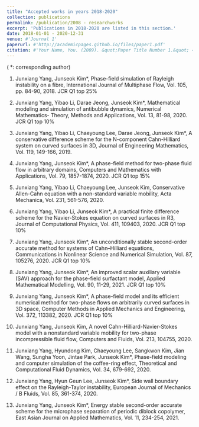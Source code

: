 ```yaml
---
title: "Accepted works in years 2018-2020"
collection: publications
permalink: /publication/2008 - researchworks
excerpt: 'Publications in 2018-2020 are listed in this section.'
date: 2018-01-01 - 2020-12-31
venue: #'Journal 1'
paperurl: #'http://academicpages.github.io/files/paper1.pdf'
citation: #'Your Name, You. (2009). &quot;Paper Title Number 1.&quot; <i>Journal 1</i>. 1(1).'
---
```

( *: corresponding author)

1. Junxiang Yang, Junseok Kim*, Phase-field simulation of Rayleigh instability on a fibre, International Journal of Multiphase Flow, Vol. 105, pp. 84-90, 2018. JCR Q1 top 25%

2. Junxiang Yang, Yibao Li, Darae Jeong, Junseok Kim*, Mathematical modeling and simulation of antibubble dynamics, Numerical Mathematics- Theory, Methods and Applications, Vol. 13, 81-98, 2020. JCR Q1 top 10%

3. Junxiang Yang, Yibao Li, Chaeyoung Lee, Darae Jeong, Junseok Kim*, A conservative difference scheme for the N-component Cahn-Hilliard system on curved surfaces in 3D, Journal of Engineering Mathematics, Vol. 119, 149-166, 2019. 

4. Junxiang Yang, Junseok Kim*, A phase-field method for two-phase fluid flow in arbitrary domains, Computers and Mathematics with Applications, Vol. 79, 1857-1874, 2020. JCR Q1 top 15%

5. Junxiang Yang, Yibao Li, Chaeyoung Lee, Junseok Kim, Conservative Allen-Cahn equation with a non-standard variable mobility, Acta Mechanica, Vol. 231, 561-576, 2020. 

6. Junxiang Yang, Yibao Li, Junseok Kim*, A practical finite difference scheme for the Navier-Stokes equation on curved surfaces in R3, Journal of Computational Physics, Vol. 411, 109403, 2020. JCR Q1 top 10%

7. Junxiang Yang, Junseok Kim*, An unconditionally stable second-order accurate method for systems of Cahn–Hilliard equations, Communications in Nonlinear Science and Numerical Simulation, Vol. 87, 105276, 2020. JCR Q1 top 10%

8. Junxiang Yang, Junseok Kim*, An improved scalar auxiliary variable (SAV) approach for the phase-field surfactant model, Applied Mathematical Modelling, Vol. 90, 11-29, 2021. JCR Q1 top 10%

9. Junxiang Yang, Junseok Kim*, A phase-field model and its efficient numerical method for two-phase flows on arbitrarily curved surfaces in 3D space, Computer Methods in Applied Mechanics and Engineering, Vol. 372, 113382, 2020. JCR Q1 top 10%

10. Junxiang Yang, Junseok Kim, A novel Cahn-Hilliard-Navier-Stokes model with a nonstandard variable mobility for two-phase incompressible fluid flow, Computers and Fluids, Vol. 213, 104755, 2020.

11. Junxiang Yang, Hyundong Kim, Chaeyoung Lee, Sangkwon Kim, Jian Wang, Sungha Yoon, Jintae Park, Junseok Kim*, Phase-field modeling and computer simulation of the coffee-ring effect, Theoretical and Computational Fluid Dynamics, Vol. 34, 679-692, 2020. 

12. Junxiang Yang, Hyun Geun Lee, Junseok Kim*, Side wall boundary effect on the Rayleigh-Taylor instability, European Journal of Mechanics / B Fluids, Vol. 85, 361-374, 2020. 

13. Junxiang Yang, Junseok Kim*, Energy stable second-order accurate scheme for the microphase separation of periodic diblock copolymer, East Asian Journal on Applied Mathematics, Vol. 11, 234-254, 2021. 

